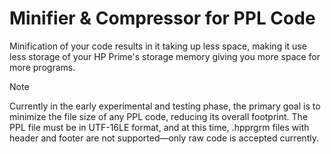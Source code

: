 # Minifier & Compressor for PPL Code
Minification of your code results in it taking up less space, making it use less storage of your HP Prime's storage memory giving you more space for more programs.

> [!NOTE]
Currently in the early experimental and testing phase, the primary goal is to minimize the file size of any PPL code, reducing its overall footprint. The PPL file must be in UTF-16LE format, and at this time, .hpprgrm files with header and footer are not supported—only raw code is accepted currently.
